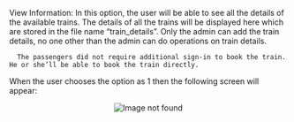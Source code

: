 View Information:
      In this option, the user will be able to see all the details of the available trains. The details of all the trains will be displayed here which are stored in the file name       “train_details”. Only the admin can add the train details, no one other than the admin can do operations on train details.

      The passengers did not require additional sign-in to book the train. He or she’ll be able to book the train directly.

When the user chooses the option as 1 then the following screen will appear:
<p align="center">
<img src="Questions/View Information.webp?raw=true" alt="Image not found"/>
</p>
